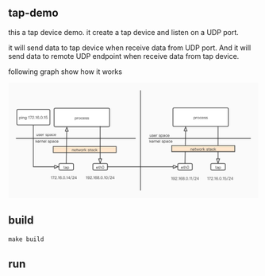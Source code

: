 ## tap-demo

this a tap device demo. it create a tap device and listen on a UDP port.

it will send data to tap device when receive data from UDP port. And it will send data to remote UDP endpoint when receive data from tap device.

following graph show how it works

![tap-demo](doc/tap-demo.jpg)


## build

```shell
make build
```

## run

```shell

```